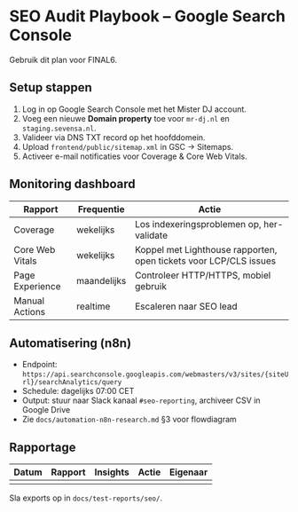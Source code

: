# SEO Audit Playbook – Google Search Console

Gebruik dit plan voor FINAL6.

## Setup stappen
1. Log in op Google Search Console met het Mister DJ account.
2. Voeg een nieuwe **Domain property** toe voor `mr-dj.nl` en `staging.sevensa.nl`.
3. Valideer via DNS TXT record op het hoofddomein.
4. Upload `frontend/public/sitemap.xml` in GSC → Sitemaps.
5. Activeer e-mail notificaties voor Coverage & Core Web Vitals.

## Monitoring dashboard
| Rapport | Frequentie | Actie |
| --- | --- | --- |
| Coverage | wekelijks | Los indexeringsproblemen op, her-validate |
| Core Web Vitals | wekelijks | Koppel met Lighthouse rapporten, open tickets voor LCP/CLS issues |
| Page Experience | maandelijks | Controleer HTTP/HTTPS, mobiel gebruik |
| Manual Actions | realtime | Escaleren naar SEO lead |

## Automatisering (n8n)
- Endpoint: `https://api.searchconsole.googleapis.com/webmasters/v3/sites/{siteUrl}/searchAnalytics/query`
- Schedule: dagelijks 07:00 CET
- Output: stuur naar Slack kanaal `#seo-reporting`, archiveer CSV in Google Drive
- Zie `docs/automation-n8n-research.md` §3 voor flowdiagram

## Rapportage
| Datum | Rapport | Insights | Actie | Eigenaar |
| --- | --- | --- | --- | --- |
|  |  |  |  |  |

Sla exports op in `docs/test-reports/seo/`.
